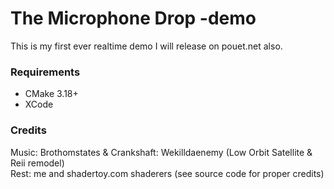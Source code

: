 # The Microphone Drop -demo

This is my first ever realtime demo I will release on pouet.net also.

### Requirements

- CMake 3.18+
- XCode

### Credits

Music: Brothomstates & Crankshaft: Wekilldaenemy (Low Orbit Satellite & Reii remodel)
<br/>Rest: me and shadertoy.com shaderers (see source code for proper credits)
